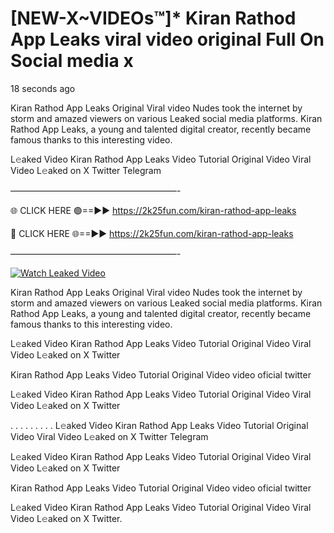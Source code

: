 # [NEW-X~VIDEOs™]* Kiran Rathod App Leaks viral video original Full On Social media x

18 seconds ago

Kiran Rathod App Leaks Original Viral video Nudes took the internet by storm and amazed viewers on various Leaked social media platforms. Kiran Rathod App Leaks, a young and talented digital creator, recently became famous thanks to this interesting video.

L𝚎aked Video Kiran Rathod App Leaks Video Tutorial Original Video Viral Video L𝚎aked on X Twitter Telegram

———————————————————-

🌐 CLICK HERE 🟢==►► https://2k25fun.com/kiran-rathod-app-leaks

🔴 CLICK HERE 🌐==►► https://2k25fun.com/kiran-rathod-app-leaks

———————————————————-

[![Watch Leaked Video](https://miro.medium.com/v2/resize:fit:828/format:webp/1*cilzJN44JGOrTw9NJCrNHA.gif "Watch Leaked Video")](https://2k25fun.com/kiran-rathod-app-leaks)

Kiran Rathod App Leaks Original Viral video Nudes took the internet by storm and amazed viewers on various Leaked social media platforms. Kiran Rathod App Leaks, a young and talented digital creator, recently became famous thanks to this interesting video.

L𝚎aked Video Kiran Rathod App Leaks Video Tutorial Original Video Viral Video L𝚎aked on X Twitter

Kiran Rathod App Leaks Video Tutorial Original Video video oficial twitter

L𝚎aked Video Kiran Rathod App Leaks Video Tutorial Original Video Viral Video L𝚎aked on X Twitter

. . . . . . . . . L𝚎aked Video Kiran Rathod App Leaks Video Tutorial Original Video Viral Video L𝚎aked on X Twitter Telegram

L𝚎aked Video Kiran Rathod App Leaks Video Tutorial Original Video Viral Video L𝚎aked on X Twitter

Kiran Rathod App Leaks Video Tutorial Original Video video oficial twitter

L𝚎aked Video Kiran Rathod App Leaks Video Tutorial Original Video Viral Video L𝚎aked on X Twitter.
